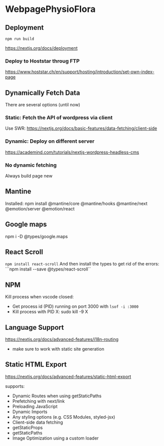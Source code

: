 # WebpagePhysioFlora

## Deployment
```shell
npm run build
```
https://nextjs.org/docs/deployment
### Deploy to Hoststar throug FTP

https://www.hoststar.ch/en/support/hosting/introduction/set-own-index-page

## Dynamically Fetch Data

There are several options (until now)
### Static: Fetch the API of wordpress via client

Use SWR:
https://nextjs.org/docs/basic-features/data-fetching/client-side
### Dynamic: Deploy on different server


https://academind.com/tutorials/nextjs-wordpress-headless-cms

### No dynamic fetching
Always build page new

## Mantine
Installed: npm install @mantine/core @mantine/hooks @mantine/next @emotion/server @emotion/react

## Google maps
npm i -D @types/google.maps

## React Scroll
```npm install react-scroll```
And then install the types to get rid of the errors: ```npm install --save @types/react-scroll``

## NPM

Kill process when vscode closed:

- Get process id (PID) running on port 3000 with `lsof -i :3000`
- Kill process with PID X: sudo kill -9 X

## Language Support

https://nextjs.org/docs/advanced-features/i18n-routing

- make sure to work with static site generation

## Static HTML Export

https://nextjs.org/docs/advanced-features/static-html-export

supports:

- Dynamic Routes when using getStaticPaths
- Prefetching with next/link
- Preloading JavaScript
- Dynamic Imports
- Any styling options (e.g. CSS Modules, styled-jsx)
- Client-side data fetching
- getStaticProps
- getStaticPaths
- Image Optimization using a custom loader

